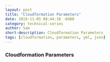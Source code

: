 ```yaml
---
layout: post
title: "Cloudformation Parameters"
date: 2019-11-05 08:44:38 -0400
category: technical-series
author: Sam
short-description: Cloudformation Parameters
tags: [cloudformation, parameters, yml, json]
---
```


### Cloudformation Parameters
